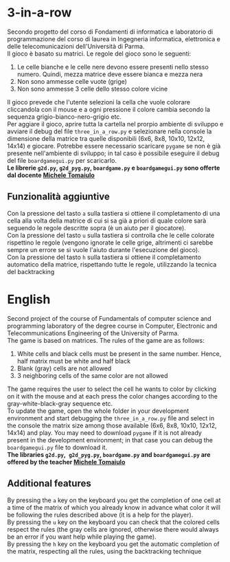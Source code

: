 # 3-in-a-row
Secondo progetto del corso di Fondamenti di informatica e laboratorio di programmazione del corso di laurea in Ingegneria informatica, elettronica e delle telecomunicazioni dell'Università di Parma. \
Il gioco è basato su matrici. Le regole del gioco sono le seguenti:
1. Le celle bianche e le celle nere devono essere presenti nello stesso numero. Quindi, mezza matrice deve essere bianca e mezza nera
2. Non sono ammesse celle vuote (grige)
3. Non sono ammesse 3 celle dello stesso colore vicine

Il gioco prevede che l'utente selezioni la cella che vuole colorare cliccandola con il mouse e a ogni pressione il colore cambia secondo la sequenza grigio-bianco-nero-grigio etc. \
Per aggiare il gioco, aprire tutta la cartella nel prorpio ambiente di sviluppo e avviare il debug del file `three_in_a_row.py` e selezionare nella console la dimensione della matrice tra quelle disponibili (6x6, 8x8, 10x10, 12x12, 14x14) e giocare. 
Potrebbe essere necessario scaricare `pygame` se non è già presente nell'ambiente di sviluppo; in tal caso è possibile eseguire il debug del file `boardgamegui.py` per scaricarlo. \
**Le librerie `g2d.py`, `g2d_pyg.py`, `boardgame.py` e `boardgamegui.py` sono offerte dal docente [Michele Tomaiulo](https://github.com/tomamic)**

## Funzionalità aggiuntive
Con la pressione del tasto `a` sulla tastiera si ottiene il completamento di una cella alla volta della matrice di cui si sa già a priori di quale colore sarà seguendo le regole descritte sopra (è un aiuto per il giocatore). \
Con la pressione del tasto `u` sulla tastiera si controlla che le celle colorate rispettino le regole (vengono ignorate le celle grige, altrimenti ci sarebbe sempre un errore se si vuole l'aiuto durante l'esecuzione del gioco). \
Con la pressione del tasto `h` sulla tastiera si ottiene il completamento automatico della matrice, rispettando tutte le regole, utilizzando la tecnica del backtracking

# English 
Second project of the course of Fundamentals of computer science and programming laboratory of the degree course in Computer, Electronic and Telecommunications Engineering of the University of Parma. \
The game is based on matrices. The rules of the game are as follows:
1. White cells and black cells must be present in the same number. Hence, half matrix must be white and half black
2. Blank (gray) cells are not allowed
3. 3 neighboring cells of the same color are not allowed

The game requires the user to select the cell he wants to color by clicking on it with the mouse and at each press the color changes according to the gray-white-black-gray sequence etc. \
To update the game, open the whole folder in your development environment and start debugging the `three_in_a_row.py` file and select in the console the matrix size among those available (6x6, 8x8, 10x10, 12x12, 14x14) and play.
You may need to download `pygame` if it is not already present in the development environment; in that case you can debug the `boardgamegui.py` file to download it. \
**The libraries `g2d.py`,` g2d_pyg.py`, `boardgame.py` and `boardgamegui.py` are offered by the teacher [Michele Tomaiulo](https://github.com/tomamic)**

## Additional features
By pressing the `a` key on the keyboard you get the completion of one cell at a time of the matrix of which you already know in advance what color it will be following the rules described above (it is a help for the player). \
By pressing the `u` key on the keyboard you can check that the colored cells respect the rules (the gray cells are ignored, otherwise there would always be an error if you want help while playing the game). \
By pressing the `h` key on the keyboard you get the automatic completion of the matrix, respecting all the rules, using the backtracking technique
